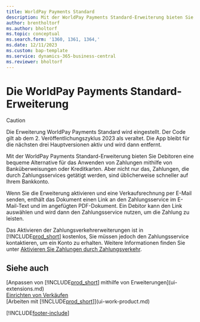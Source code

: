 ```yaml
---
title: WorldPay Payments Standard
description: Mit der WorldPay Payments Standard-Erweiterung bieten Sie Debitoren eine bequeme Alternative für das Anwenden von Zahlungen mithilfe von Banküberweisungen oder Kreditkarten.
author: brentholtorf
ms.author: bholtorf
ms.topic: conceptual
ms.search.form: '1360, 1361, 1364,'
ms.date: 12/11/2023
ms.custom: bap-template
ms.service: dynamics-365-business-central
ms.reviewer: bholtorf
---
```

# Die WorldPay Payments Standard-Erweiterung

> [!CAUTION]
> Die Erweiterung WorldPay Payments Standard wird eingestellt. Der Code gilt ab dem 2. Veröffentlichungszyklus 2023 als veraltet. Die App bleibt für die nächsten drei Hauptversionen aktiv und wird dann entfernt.

Mit der WorldPay Payments Standard-Erweiterung bieten Sie Debitoren eine bequeme Alternative für das Anwenden von Zahlungen mithilfe von Banküberweisungen oder Kreditkarten. Aber nicht nur das, Zahlungen, die durch Zahlungsservices getätigt werden, sind üblicherweise schneller auf Ihrem Bankkonto.

Wenn Sie die Erweiterung aktivieren und eine Verkaufsrechnung per E-Mail senden, enthält das Dokument einen Link an den Zahlungsservice im E-Mail-Text und im angefügten PDF-Dokument. Ein Debitor kann den Link auswählen und wird dann den Zahlungsservice nutzen, um die Zahlung zu leisten.

Das Aktivieren der Zahlungsverkehrerweiterungen ist in [!INCLUDE[prod_short](includes/prod_short.md)] kostenlos, Sie müssen jedoch den Zahlungsservice kontaktieren, um ein Konto zu erhalten. Weitere Informationen finden Sie unter [Aktivieren Sie Zahlungen durch Zahlungsverkehr](sales-how-enable-payment-service-extensions.md).

## Siehe auch

[Anpassen von [!INCLUDE[prod_short](includes/prod_short.md)] mithilfe von Erweiterungen](ui-extensions.md)  
[Einrichten von Verkäufen](sales-setup-sales.md)  
[Arbeiten mit [!INCLUDE[prod_short](includes/prod_short.md)]](ui-work-product.md)  

[!INCLUDE[footer-include](includes/footer-banner.md)]
